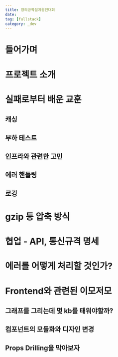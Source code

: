 ```yaml
---
title: 창의공학설계경진대회
date:
tag: [fullstack]
category: _dev
---
```


# 들어가며

# 프로젝트 소개

# 실패로부터 배운 교훈

## 캐싱

## 부하 테스트

## 인프라와 관련한 고민

## 에러 핸들링

## 로깅

# gzip 등 압축 방식

# 협업 - API, 통신규격 명세

# 에러를 어떻게 처리할 것인가?

# Frontend와 관련된 이모저모

## 그래프를 그리는데 몇 kb를 태워야할까?

## 컴포넌트의 모듈화와 디자인 변경

## Props Drilling을 막아보자
